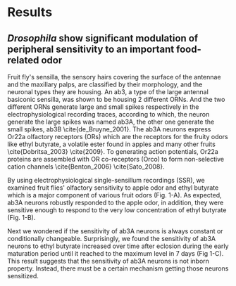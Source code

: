 # Results

## _Drosophila_ show significant modulation of peripheral sensitivity to an important food-related odor

Fruit fly's sensilla, the sensory hairs covering the surface of the antennae and the maxillary palps, are classified by their morphology, and the neuronal types they are housing. An ab3, a type of the large antennal basiconic sensilla, was shown to be housing 2 different ORNs. And the two different ORNs generate large and small spikes respectively in the electrophysiological recording traces, according to which, the neuron generate the large spikes was named ab3A, the other one generate the small spikes, ab3B \cite{de_Bruyne_2001}. The ab3A neurons express Or22a olfactory receptors (ORs) which are the receptors for the fruity odors like ethyl butyrate, a volatile ester found in apples and many other fruits \cite{Dobritsa_2003} \cite{2009}. To generating action potentials, Or22a proteins are assembled with OR co-receptors (Orco) to form non-selective cation channels \cite{Benton_2006} \cite{Sato_2008}.

By using electrophysiological single-sensillum recordings (SSR), we examined fruit flies' olfactory sensitivity to apple odor and ethyl butyrate which is a major component of various fruit odors  (Fig. 1-A).
As expected, ab3A neurons robustly responded to the apple odor, in addition, they were sensitive enough to respond to the very low concentration of ethyl butyrate (Fig.
1-B).

Next we wondered if the sensitivity of ab3A neurons is always constant or conditionally changeable. Surprisingly, we found the sensitivity of ab3A neurons to ethyl butyrate increased over time after eclosion during the early maturation period until it reached to the maximum level in 7 days (Fig 1-C). This result suggests that the sensitivity of ab3A neurons is not inborn property. Instead, there must be a certain mechanism getting those neurons sensitized.


